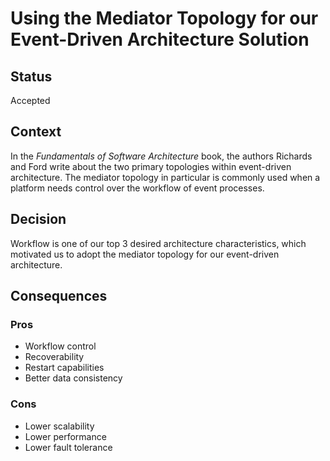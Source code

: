 # Using the Mediator Topology for our Event-Driven Architecture Solution

## Status
Accepted

## Context
In the _Fundamentals of Software Architecture_ book, the authors Richards and Ford write about the two primary topologies within event-driven architecture. The mediator topology in particular is commonly used when a platform needs control over the workflow of event processes.

## Decision
Workflow is one of our top 3 desired architecture characteristics, which motivated us to adopt the mediator topology for our event-driven architecture.

## Consequences

### Pros
- Workflow control
- Recoverability
- Restart capabilities
- Better data consistency

### Cons
- Lower scalability
- Lower performance
- Lower fault tolerance
